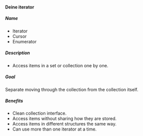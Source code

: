 #### Deine iterator

##### Name
* Iterator
* Cursor
* Enumerator

##### Description

* Access items in a set or collection one by one.

##### Goal

Separate moving through the collection from the collection itself.

##### Benefits

* Clean collection interface.
* Access items without sharing how they are stored.
* Access items in different structures the same way.
* Can use more than one iterator at a time.